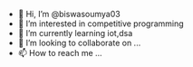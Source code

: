 - 👋 Hi, I’m @biswasoumya03
- 👀 I’m interested in competitive programming
- 🌱 I’m currently learning iot,dsa
- 💞️ I’m looking to collaborate on ...
- 📫 How to reach me ...

<!---
biswasoumya03/biswasoumya03 is a ✨ special ✨ repository because its `README.md` (this file) appears on your GitHub profile.
You can click the Preview link to take a look at your changes.
--->
